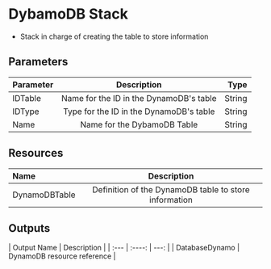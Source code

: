 # DybamoDB Stack
* Stack in charge of creating the table to store information
## Parameters

| Parameter      | Description | Type    |
| :---        |    :----:   |          ---: |
| IDTable     | Name for the ID in the DynamoDB's table    |   String |
| IDType     | Type for the ID in the DynamoDB's table    |   String |
| Name     |  Name for the DybamoDB Table |   String |

## Resources
| Name      | Description |
| :---        |    :----:   |
| DynamoDBTable   | Definition of the DynamoDB table to store information   |

## Outputs
| Output Name      | Description |
| :---        |    :----:   |          ---: |
| DatabaseDynamo     | DynamoDB resource reference    |